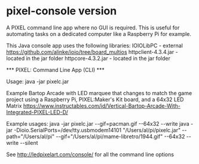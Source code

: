 pixel-console version
=====================

A PIXEL command line app where no GUI is required.
This is useful for automating tasks on a dedicated computer like a Raspberry Pi for example.

This Java console app uses the following libraries:
IOIOLibPC - external https://github.com/alinke/ioio/tree/board_multios
httpclient-4.3.4.jar - located in the jar folder
httpcore-4.3.2.jar - located in the jar folder

*** PIXEL: Command Line App (CLI) ***

Usage:
java -jar pixelc.jar <options>

Example Bartop Arcade with LED marquee that changes to match the game project using a Raspberry Pi, PIXEL:Maker's Kit board, and a 64x32 LED Matrix https://www.instructables.com/id/Vertical-Bartop-Arcade-With-Integrated-PIXEL-LED-D/

Example usages:
java -jar pixelc.jar --gif=pacman.gif --64x32 --write
java -jar -Dioio.SerialPorts=/dev/tty.usbmodem14101 "/Users/al/pi/pixelc.jar" --path="/Users/al/pi" --gif="/Users/al/pi/mame-libretro/1944.gif" --64x32 --write --silent

See http://ledpixelart.com/console/ for all the command line options
